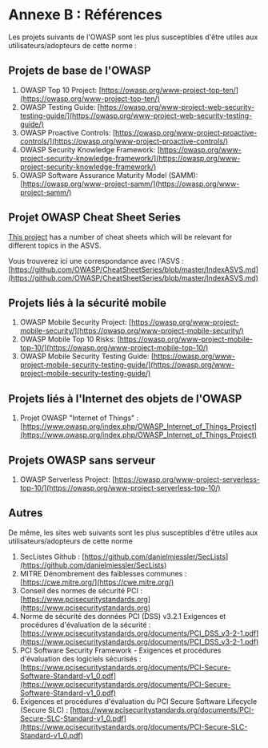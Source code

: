 # Annexe B : Références

Les projets suivants de l'OWASP sont les plus susceptibles d'être utiles aux utilisateurs/adopteurs de cette norme :

## Projets de base de l'OWASP

1. OWASP Top 10 Project: [https://owasp.org/www-project-top-ten/](https://owasp.org/www-project-top-ten/)
2. OWASP Testing Guide: [https://owasp.org/www-project-web-security-testing-guide/](https://owasp.org/www-project-web-security-testing-guide/)
3. OWASP Proactive Controls: [https://owasp.org/www-project-proactive-controls/](https://owasp.org/www-project-proactive-controls/)
4. OWASP Security Knowledge Framework: [https://owasp.org/www-project-security-knowledge-framework/](https://owasp.org/www-project-security-knowledge-framework/)
5. OWASP Software Assurance Maturity Model (SAMM): [https://owasp.org/www-project-samm/](https://owasp.org/www-project-samm/)

## Projet OWASP Cheat Sheet Series

[This project](https://cheatsheetseries.owasp.org/) has a number of cheat sheets which will be relevant for different topics in the ASVS.

Vous trouverez ici une correspondance avec l'ASVS : [https://github.com/OWASP/CheatSheetSeries/blob/master/IndexASVS.md](https://github.com/OWASP/CheatSheetSeries/blob/master/IndexASVS.md)

## Projets liés à la sécurité mobile

1. OWASP Mobile Security Project: [https://owasp.org/www-project-mobile-security/](https://owasp.org/www-project-mobile-security/)
2. OWASP Mobile Top 10 Risks: [https://owasp.org/www-project-mobile-top-10/](https://owasp.org/www-project-mobile-top-10/)
3. OWASP Mobile Security Testing Guide: [https://owasp.org/www-project-mobile-security-testing-guide/](https://owasp.org/www-project-mobile-security-testing-guide/)

## Projets liés à l'Internet des objets de l'OWASP

1. Projet OWASP "Internet of Things" : [https://www.owasp.org/index.php/OWASP_Internet_of_Things_Project](https://www.owasp.org/index.php/OWASP_Internet_of_Things_Project)

## Projets OWASP sans serveur

1. OWASP Serverless Project: [https://owasp.org/www-project-serverless-top-10/](https://owasp.org/www-project-serverless-top-10/)

## Autres

De même, les sites web suivants sont les plus susceptibles d'être utiles aux utilisateurs/adopteurs de cette norme

1. SecListes Github : [https://github.com/danielmiessler/SecLists](https://github.com/danielmiessler/SecLists)
2. MITRE Dénombrement des faiblesses communes : [https://cwe.mitre.org/](https://cwe.mitre.org/)
3. Conseil des normes de sécurité PCI : [https://www.pcisecuritystandards.org](https://www.pcisecuritystandards.org)
4. Norme de sécurité des données PCI (DSS) v3.2.1 Exigences et procédures d'évaluation de la sécurité : [https://www.pcisecuritystandards.org/documents/PCI_DSS_v3-2-1.pdf](https://www.pcisecuritystandards.org/documents/PCI_DSS_v3-2-1.pdf)
5. PCI Software Security Framework - Exigences et procédures d'évaluation des logiciels sécurisés : [https://www.pcisecuritystandards.org/documents/PCI-Secure-Software-Standard-v1_0.pdf](https://www.pcisecuritystandards.org/documents/PCI-Secure-Software-Standard-v1_0.pdf)
6. Exigences et procédures d'évaluation du PCI Secure Software Lifecycle (Secure SLC) : [https://www.pcisecuritystandards.org/documents/PCI-Secure-SLC-Standard-v1_0.pdf](https://www.pcisecuritystandards.org/documents/PCI-Secure-SLC-Standard-v1_0.pdf)
